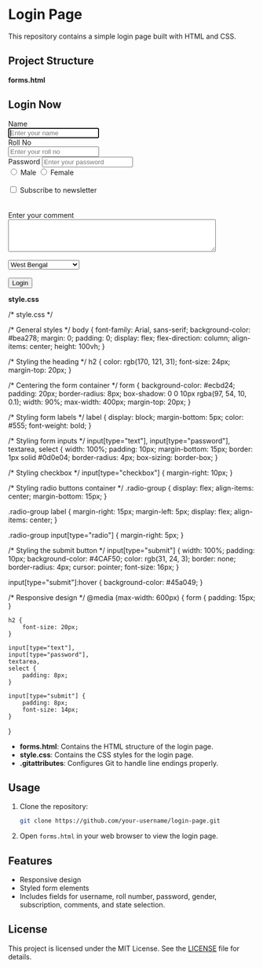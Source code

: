 # Login Page

This repository contains a simple login page built with HTML and CSS.

## Project Structure

**forms.html**

<!DOCTYPE html>
<html lang="en">

<head>
    <meta charset="UTF-8">
    <meta name="viewport" content="width=device-width, initial-scale=1.0">
    <title>Login Page</title>
    <link rel="stylesheet" href="style.css">
</head>

<body>
    <h2>Login Now</h2>
    <form action="post">
        <div>
            <label for="username">Name</label>
            <br>
            <input type="text" id="username" name="username" placeholder="Enter your name" autofocus>
        </div>
        <div>
            <label for="roll no">Roll No</label>
            <br>
            <input type="text" id="roll no" name="roll no" placeholder="Enter your roll no" autofocus>
        </div>
        <div>
            <label for="password">Password</label>
            <input type="password" id="password" name="password" placeholder="Enter your password" required>
        </div>
        <div>
            <input type="radio" id="male" name="gender" value="male">
            <label for="male">Male</label>
            <input type="radio" id="female" name="gender" value="female">
            <label for="female">Female</label>
        </div>
        <br>
        <div>
            <input type="checkbox" id="subscribe" name="subscribe" value="yes">
            <label for="subscribe">Subscribe to newsletter</label>
        </div>
        <br><br>
        <div>
            <label for="comment">Enter your comment</label>
            <br>
            <textarea id="comment" name="comment" rows="4" cols="50"></textarea>
        </div>
        <br>
        <div>
            <select name="states">
                <option value="West Bengal">West Bengal</option>
                <option value="Mumbai">Mumbai</option>
                <option value="Punjab">Punjab</option>
                <option value="Delhi">Delhi</option>
                <option value="Karnataka">Karnataka</option>
                <option value="Rajasthan">Rajasthan</option>
                <option value="Kerala">Kerala</option>
                <option value="Assam">Assam</option>
                <option value="Goa">Goa</option>
                <option value="Gujarat">Gujarat</option>
                <option value="Haryana">Haryana</option>
                <option value="Himachal Pradesh">Himachal Pradesh</option>
                <option value="Jammu and Kashmir">Jammu and Kashmir</option>
                <option value="Jharkhand">Jharkhand</option>
                <option value="Madhya Pradesh">Madhya Pradesh</option>
                <option value="Maharashtra">Maharashtra</option>
                <option value="Manipur">Manipur</option>
                <option value="Meghalaya">Meghalaya</option>
                <option value="Mizoram">Mizoram</option>
                <option value="Nagaland">Nagaland</option>
                <option value="Odisha">Odisha</option>
                <option value="Pondicherry">Pondicherry</option>
                <option value="Sikkim">Sikkim</option>
                <option value="Tamil Nadu">Tamil Nadu</option>
                <option value="Telangana">Telangana</option>
                <option value="Tripura">Tripura</option>
                <option value="Uttar Pradesh">Uttar Pradesh</option>
                <option value="Uttarakhand">Uttarakhand</option>
        </select>
        </div>
        <br>
        <input type="submit" value="Login">
    </form>
</body>

</html>

**style.css**

/* style.css */

/* General styles */
body {
    font-family: Arial, sans-serif;
    background-color: #bea278;
    margin: 0;
    padding: 0;
    display: flex;
    flex-direction: column;
    align-items: center;
    height: 100vh;
}

/* Styling the heading */
h2 {
    color: rgb(170, 121, 31);
    font-size: 24px;
    margin-top: 20px;
}

/* Centering the form container */
form {
    background-color: #ecbd24;
    padding: 20px;
    border-radius: 8px;
    box-shadow: 0 0 10px rgba(97, 54, 10, 0.1);
    width: 90%;
    max-width: 400px;
    margin-top: 20px;
}

/* Styling form labels */
label {
    display: block;
    margin-bottom: 5px;
    color: #555;
    font-weight: bold;
}

/* Styling form inputs */
input[type="text"],
input[type="password"],
textarea,
select {
    width: 100%;
    padding: 10px;
    margin-bottom: 15px;
    border: 1px solid #0d0e04;
    border-radius: 4px;
    box-sizing: border-box;
}

/* Styling checkbox */
input[type="checkbox"] {
    margin-right: 10px;
}

/* Styling radio buttons container */
.radio-group {
    display: flex;
    align-items: center;
    margin-bottom: 15px;
}

.radio-group label {
    margin-right: 15px;
    margin-left: 5px;
    display: flex;
    align-items: center;
}

.radio-group input[type="radio"] {
    margin-right: 5px;
}

/* Styling the submit button */
input[type="submit"] {
    width: 100%;
    padding: 10px;
    background-color: #4CAF50;
    color: rgb(31, 24, 3);
    border: none;
    border-radius: 4px;
    cursor: pointer;
    font-size: 16px;
}

input[type="submit"]:hover {
    background-color: #45a049;
}

/* Responsive design */
@media (max-width: 600px) {
    form {
        padding: 15px;
    }

    h2 {
        font-size: 20px;
    }

    input[type="text"],
    input[type="password"],
    textarea,
    select {
        padding: 8px;
    }

    input[type="submit"] {
        padding: 8px;
        font-size: 14px;
    }
}


- **forms.html**: Contains the HTML structure of the login page.
- **style.css**: Contains the CSS styles for the login page.
- **.gitattributes**: Configures Git to handle line endings properly.

## Usage

1. Clone the repository:
    ```sh
    git clone https://github.com/your-username/login-page.git
    ```

2. Open `forms.html` in your web browser to view the login page.

## Features

- Responsive design
- Styled form elements
- Includes fields for username, roll number, password, gender, subscription, comments, and state selection.

## License

This project is licensed under the MIT License. See the [LICENSE](LICENSE) file for details.

